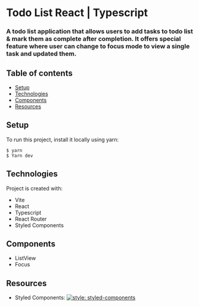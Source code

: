 # Todo List React | Typescript

### A todo list application that allows users to add tasks to todo list & mark them as complete after completion. It offers special feature where user can change to focus mode to view a single task and updated them.

## Table of contents

- [Setup](#setup)
- [Technologies](#technologies)
- [Components](#components)
- [Resources](#resources)

## Setup

To run this project, install it locally using yarn:

```
$ yarn
$ Yarn dev
```

## Technologies

Project is created with:

- Vite
- React
- Typescript
- React Router
- Styled Components

## Components

- ListView
- Focus

## Resources

- Styled Components: [![style: styled-components](https://img.shields.io/badge/style-%F0%9F%92%85%20styled--components-orange.svg?colorB=daa357&colorA=db748e)](https://github.com/styled-components/styled-components)
